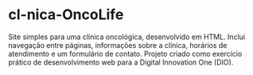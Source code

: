 # cl-nica-OncoLife
Site simples para uma clínica oncológica, desenvolvido em HTML. Inclui navegação entre páginas, informações sobre a clínica, horários de atendimento e um formulário de contato. Projeto criado como exercício prático de desenvolvimento web para a Digital Innovation One (DIO).
